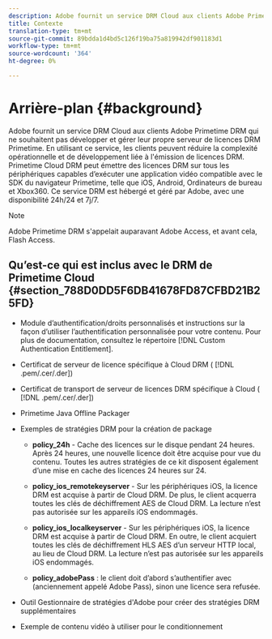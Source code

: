 ```yaml
---
description: Adobe fournit un service DRM Cloud aux clients Adobe Primetime DRM qui ne souhaitent pas développer et gérer leur propre serveur de licences DRM Primetime. En utilisant ce service, les clients peuvent réduire la complexité opérationnelle et de développement liée à l'émission de licences DRM. Primetime Cloud DRM peut émettre des licences DRM sur tous les périphériques capables d’exécuter une application vidéo compatible avec le SDK du navigateur Primetime, telle que iOS, Android, Ordinateurs de bureau et Xbox360. Ce service DRM est hébergé et géré par Adobe, avec une disponibilité 24h/24 et 7j/7.
title: Contexte
translation-type: tm+mt
source-git-commit: 89bdda1d4bd5c126f19ba75a819942df901183d1
workflow-type: tm+mt
source-wordcount: '364'
ht-degree: 0%

---
```



# Arrière-plan {#background}

Adobe fournit un service DRM Cloud aux clients Adobe Primetime DRM qui ne souhaitent pas développer et gérer leur propre serveur de licences DRM Primetime. En utilisant ce service, les clients peuvent réduire la complexité opérationnelle et de développement liée à l&#39;émission de licences DRM. Primetime Cloud DRM peut émettre des licences DRM sur tous les périphériques capables d’exécuter une application vidéo compatible avec le SDK du navigateur Primetime, telle que iOS, Android, Ordinateurs de bureau et Xbox360. Ce service DRM est hébergé et géré par Adobe, avec une disponibilité 24h/24 et 7j/7.

>[!NOTE]
>
>Adobe Primetime DRM s&#39;appelait auparavant Adobe Access, et avant cela, Flash Access.

## Qu’est-ce qui est inclus avec le DRM de Primetime Cloud {#section_788D0DD5F6DB41678FD87CFBD21B25FD}

* Module d’authentification/droits personnalisés et instructions sur la façon d’utiliser l’authentification personnalisée pour votre contenu. Pour plus de documentation, consultez le répertoire [!DNL Custom Authentication Entitlement].
* Certificat de serveur de licence spécifique à Cloud DRM ( [!DNL .pem/.cer/.der])

* Certificat de transport de serveur de licences DRM spécifique à Cloud ( [!DNL .pem/.cer/.der])

* Primetime Java Offline Packager
* Exemples de stratégies DRM pour la création de package

   * **policy_24h**  - Cache des licences sur le disque pendant 24 heures. Après 24 heures, une nouvelle licence doit être acquise pour vue du contenu. Toutes les autres stratégies de ce kit disposent également d’une mise en cache des licences 24 heures sur 24.
   * **policy_ios_remotekeyserver**  - Sur les périphériques iOS, la licence DRM est acquise à partir de Cloud DRM. De plus, le client acquerra toutes les clés de déchiffrement AES de Cloud DRM. La lecture n’est pas autorisée sur les appareils iOS endommagés.

   * **policy_ios_localkeyserver**  - Sur les périphériques iOS, la licence DRM est acquise à partir de Cloud DRM. En outre, le client acquiert toutes les clés de déchiffrement HLS AES d’un serveur HTTP local, au lieu de Cloud DRM. La lecture n’est pas autorisée sur les appareils iOS endommagés.

   * **policy_adobePass**  : le client doit d’abord s’authentifier avec (anciennement appelé Adobe Pass), sinon une licence sera refusée.

* Outil Gestionnaire de stratégies d&#39;Adobe pour créer des stratégies DRM supplémentaires
* Exemple de contenu vidéo à utiliser pour le conditionnement

